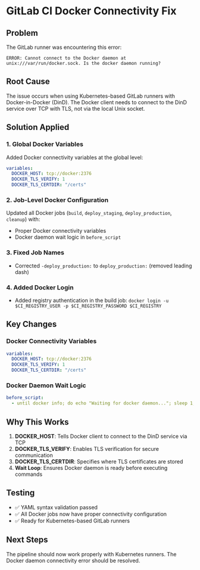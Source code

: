 # GitLab CI Docker Connectivity Fix

## Problem
The GitLab runner was encountering this error:
```
ERROR: Cannot connect to the Docker daemon at unix:///var/run/docker.sock. Is the docker daemon running?
```

## Root Cause
The issue occurs when using Kubernetes-based GitLab runners with Docker-in-Docker (DinD). The Docker client needs to connect to the DinD service over TCP with TLS, not via the local Unix socket.

## Solution Applied

### 1. Global Docker Variables
Added Docker connectivity variables at the global level:
```yaml
variables:
  DOCKER_HOST: tcp://docker:2376
  DOCKER_TLS_VERIFY: 1
  DOCKER_TLS_CERTDIR: "/certs"
```

### 2. Job-Level Docker Configuration
Updated all Docker jobs (`build`, `deploy_staging`, `deploy_production`, `cleanup`) with:
- Proper Docker connectivity variables
- Docker daemon wait logic in `before_script`

### 3. Fixed Job Names
- Corrected `-deploy_production:` to `deploy_production:` (removed leading dash)

### 4. Added Docker Login
- Added registry authentication in the build job: `docker login -u $CI_REGISTRY_USER -p $CI_REGISTRY_PASSWORD $CI_REGISTRY`

## Key Changes

### Docker Connectivity Variables
```yaml
variables:
  DOCKER_HOST: tcp://docker:2376
  DOCKER_TLS_VERIFY: 1
  DOCKER_TLS_CERTDIR: "/certs"
```

### Docker Daemon Wait Logic
```yaml
before_script:
  - until docker info; do echo "Waiting for docker daemon..."; sleep 1; done
```

## Why This Works

1. **DOCKER_HOST**: Tells Docker client to connect to the DinD service via TCP
2. **DOCKER_TLS_VERIFY**: Enables TLS verification for secure communication
3. **DOCKER_TLS_CERTDIR**: Specifies where TLS certificates are stored
4. **Wait Loop**: Ensures Docker daemon is ready before executing commands

## Testing
- ✅ YAML syntax validation passed
- ✅ All Docker jobs now have proper connectivity configuration
- ✅ Ready for Kubernetes-based GitLab runners

## Next Steps
The pipeline should now work properly with Kubernetes runners. The Docker daemon connectivity error should be resolved.

